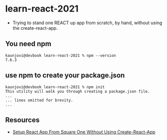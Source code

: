 # learn-react-2021

- Trying to stand one REACT up app from scratch, by hand, without using the create-react-app. 

## You need npm 

```
kaunjovi@devbook learn-react-2021 % npm --version 
7.6.3
```

## use npm to create your package.json 

```
kaunjovi@devbook learn-react-2021 % npm init
This utility will walk you through creating a package.json file.
... 
... lines omitted for brevity. 
... 
```



## Resources 

- [Setup React App From Square One Without Using Create-React-App](https://www.srijan.net/blog/setup-react-app-from-square-one-without-using-create-react-app)
